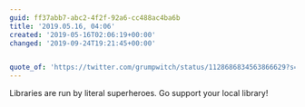 ```yaml
---
guid: ff37abb7-abc2-4f2f-92a6-cc488ac4ba6b
title: '2019.05.16, 04:06'
created: '2019-05-16T02:06:19+00:00'
changed: '2019-09-24T19:21:45+00:00'


quote_of: 'https://twitter.com/grumpwitch/status/1128686834563866629?s=19'
---
```


Libraries are run by literal superheroes. Go support your local library!
